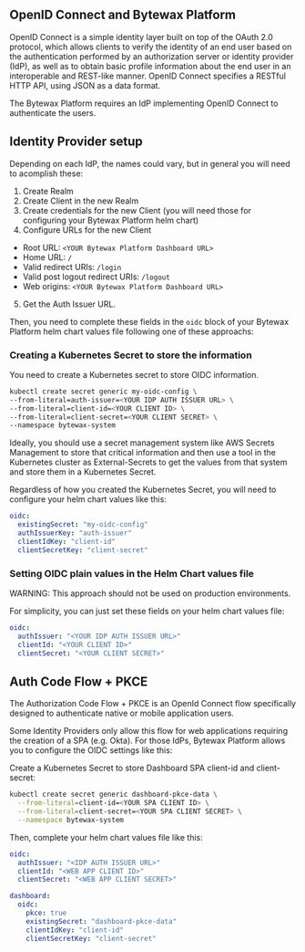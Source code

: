 
## OpenID Connect and Bytewax Platform

OpenID Connect is a simple identity layer built on top of the OAuth 2.0 protocol, which allows clients to verify the identity of an end user based on the authentication performed by an authorization server or identity provider (IdP), as well as to obtain basic profile information about the end user in an interoperable and REST-like manner. OpenID Connect specifies a RESTful HTTP API, using JSON as a data format. 

The Bytewax Platform requires an IdP implementing OpenID Connect to authenticate the users.

## Identity Provider setup

Depending on each IdP, the names could vary, but in general you will need to acomplish these:

1. Create Realm
2. Create Client in the new Realm
3. Create credentials for the new Client (you will need those for configuring your Bytewax Platform helm chart)
4. Configure URLs for the new Client
  - Root URL: `<YOUR Bytewax Platform Dashboard URL>`
  - Home URL: `/`
  - Valid redirect URIs: `/login`
  - Valid post logout redirect URIs: `/logout`
  - Web origins: `<YOUR Bytewax Platform Dashboard URL>`
5. Get the Auth Issuer URL.

Then, you need to complete these fields in the `oidc` block of your Bytewax Platform helm chart values file following one of these approachs:

### Creating a Kubernetes Secret to store the information

You need to create a Kubernetes secret to store OIDC information.

```bash
kubectl create secret generic my-oidc-config \           
--from-literal=auth-issuer=<YOUR IDP AUTH ISSUER URL> \         
--from-literal=client-id=<YOUR CLIENT ID> \
--from-literal=client-secret=<YOUR CLIENT SECRET> \               
--namespace bytewax-system
```

Ideally, you should use a secret management system like AWS Secrets Management to store that critical information and then use a tool in the Kubernetes cluster as External-Secrets to get the values from that system and store them in a Kubernetes Secret.

Regardless of how you created the Kubernetes Secret, you will need to configure your helm chart values like this:

```yaml
oidc:
  existingSecret: "my-oidc-config"
  authIssuerKey: "auth-issuer"
  clientIdKey: "client-id"
  clientSecretKey: "client-secret"
```

### Setting OIDC plain values in the Helm Chart values file

WARNING: This approach should not be used on production environments.

For simplicity, you can just set these fields on your helm chart values file:

```yaml
oidc:
  authIssuer: "<YOUR IDP AUTH ISSUER URL>"
  clientId: "<YOUR CLIENT ID>"
  clientSecret: "<YOUR CLIENT SECRET>"
```

## Auth Code Flow + PKCE

The Authorization Code Flow + PKCE is an OpenId Connect flow specifically designed to authenticate native or mobile application users.

Some Identity Providers only allow this flow for web applications requiring the creation of a SPA (e.g. Okta). For those IdPs, Bytewax Platform allows you to configure the OIDC settings like this:


Create a Kubernetes Secret to store Dashboard SPA client-id and client-secret:
```bash
kubectl create secret generic dashboard-pkce-data \
  --from-literal=client-id=<YOUR SPA CLIENT ID> \
  --from-literal=client-secret=<YOUR SPA CLIENT SECRET> \
  --namespace bytewax-system
```

Then, complete your helm chart values file like this:
```yaml
oidc:
  authIssuer: "<IDP AUTH ISSUER URL>"
  clientId: "<WEB APP CLIENT ID>"
  clientSecret: "<WEB APP CLIENT SECRET>"

dashboard:
  oidc:
    pkce: true
    existingSecret: "dashboard-pkce-data"
    clientIdKey: "client-id"
    clientSecretKey: "client-secret"
```


